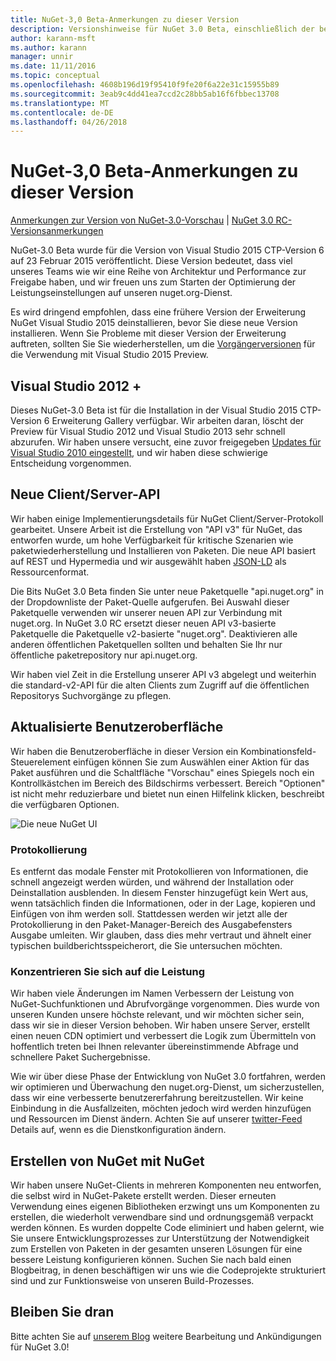```yaml
---
title: NuGet-3,0 Beta-Anmerkungen zu dieser Version
description: Versionshinweise für NuGet 3.0 Beta, einschließlich der bekannten Probleme, Fehlerbehebungen, Funktionen und Archivierung von dcrs Design.
author: karann-msft
ms.author: karann
manager: unnir
ms.date: 11/11/2016
ms.topic: conceptual
ms.openlocfilehash: 4608b196d19f95410f9fe20f6a22e31c15955b89
ms.sourcegitcommit: 3eab9c4dd41ea7ccd2c28bb5ab16f6fbbec13708
ms.translationtype: MT
ms.contentlocale: de-DE
ms.lasthandoff: 04/26/2018
---
```

# <a name="nuget-30-beta-release-notes"></a>NuGet-3,0 Beta-Anmerkungen zu dieser Version

[Anmerkungen zur Version von NuGet-3.0-Vorschau](../release-notes/nuget-3.0-preview.md) | [NuGet 3.0 RC-Versionsanmerkungen](../release-notes/nuget-3.0-rc.md)

NuGet-3.0 Beta wurde für die Version von Visual Studio 2015 CTP-Version 6 auf 23 Februar 2015 veröffentlicht. Diese Version bedeutet, dass viel unseres Teams wie wir eine Reihe von Architektur und Performance zur Freigabe haben, und wir freuen uns zum Starten der Optimierung der Leistungseinstellungen auf unseren nuget.org-Dienst.

Es wird dringend empfohlen, dass eine frühere Version der Erweiterung NuGet Visual Studio 2015 deinstallieren, bevor Sie diese neue Version installieren.  Wenn Sie Probleme mit dieser Version der Erweiterung auftreten, sollten Sie Sie wiederherstellen, um die [Vorgängerversionen](http://nuget.codeplex.com/downloads/get/909582) für die Verwendung mit Visual Studio 2015 Preview.

## <a name="visual-studio-2012"></a>Visual Studio 2012 +

Dieses NuGet-3.0 Beta ist für die Installation in der Visual Studio 2015 CTP-Version 6 Erweiterung Gallery verfügbar. Wir arbeiten daran, löscht der Preview für Visual Studio 2012 und Visual Studio 2013 sehr schnell abzurufen. Wir haben unsere versucht, eine zuvor freigegeben [Updates für Visual Studio 2010 eingestellt](http://blog.nuget.org/20141002/visual-studio-2010.html), und wir haben diese schwierige Entscheidung vorgenommen.

## <a name="new-clientserver-api"></a>Neue Client/Server-API

Wir haben einige Implementierungsdetails für NuGet Client/Server-Protokoll gearbeitet. Unsere Arbeit ist die Erstellung von "API v3" für NuGet, das entworfen wurde, um hohe Verfügbarkeit für kritische Szenarien wie paketwiederherstellung und Installieren von Paketen. Die neue API basiert auf REST und Hypermedia und wir ausgewählt haben [JSON-LD](http://json-ld.org) als Ressourcenformat.

Die Bits NuGet 3.0 Beta finden Sie unter neue Paketquelle "api.nuget.org" in der Dropdownliste der Paket-Quelle aufgerufen.   Bei Auswahl dieser Paketquelle verwenden wir unserer neuen API zur Verbindung mit nuget.org. In NuGet 3.0 RC ersetzt dieser neuen API v3-basierte Paketquelle die Paketquelle v2-basierte "nuget.org".  Deaktivieren alle anderen öffentlichen Paketquellen sollten und behalten Sie Ihr nur öffentliche paketrepository nur api.nuget.org.

Wir haben viel Zeit in die Erstellung unserer API v3 abgelegt und weiterhin die standard-v2-API für die alten Clients zum Zugriff auf die öffentlichen Repositorys Suchvorgänge zu pflegen.

## <a name="updated-ui"></a>Aktualisierte Benutzeroberfläche

Wir haben die Benutzeroberfläche in dieser Version ein Kombinationsfeld-Steuerelement einfügen können Sie zum Auswählen einer Aktion für das Paket ausführen und die Schaltfläche "Vorschau" eines Spiegels noch ein Kontrollkästchen im Bereich des Bildschirms verbessert.  Bereich "Optionen" ist nicht mehr reduzierbare und bietet nun einen Hilfelink klicken, beschreibt die verfügbaren Optionen.

![Die neue NuGet UI](./media/NuGet-3.0-Beta/updated-ui.png)


### <a name="operation-logging"></a>Protokollierung

Es entfernt das modale Fenster mit Protokollieren von Informationen, die schnell angezeigt werden würden, und während der Installation oder Deinstallation ausblenden.  In diesem Fenster hinzugefügt kein Wert aus, wenn tatsächlich finden die Informationen, oder in der Lage, kopieren und Einfügen von ihm werden soll.  Stattdessen werden wir jetzt alle der Protokollierung in den Paket-Manager-Bereich des Ausgabefensters Ausgabe umleiten.  Wir glauben, dass dies mehr vertraut und ähnelt einer typischen buildberichtsspeicherort, die Sie untersuchen möchten.


### <a name="focus-on-performance"></a>Konzentrieren Sie sich auf die Leistung

Wir haben viele Änderungen im Namen Verbessern der Leistung von NuGet-Suchfunktionen und Abrufvorgänge vorgenommen.  Dies wurde von unseren Kunden unsere höchste relevant, und wir möchten sicher sein, dass wir sie in dieser Version behoben.  Wir haben unsere Server, erstellt einen neuen CDN optimiert und verbessert die Logik zum Übermitteln von hoffentlich treten bei Ihnen relevanter übereinstimmende Abfrage und schnellere Paket Suchergebnisse.

Wie wir über diese Phase der Entwicklung von NuGet 3.0 fortfahren, werden wir optimieren und Überwachung den nuget.org-Dienst, um sicherzustellen, dass wir eine verbesserte benutzererfahrung bereitzustellen.  Wir keine Einbindung in die Ausfallzeiten, möchten jedoch wird werden hinzufügen und Ressourcen im Dienst ändern.  Achten Sie auf unserer [twitter-Feed](http://twitter.com/nuget) Details auf, wenn es die Dienstkonfiguration ändern.

## <a name="building-nuget-with-nuget"></a>Erstellen von NuGet mit NuGet

Wir haben unsere NuGet-Clients in mehreren Komponenten neu entworfen, die selbst wird in NuGet-Pakete erstellt werden. Dieser erneuten Verwendung eines eigenen Bibliotheken erzwingt uns um Komponenten zu erstellen, die wiederholt verwendbare sind und ordnungsgemäß verpackt werden können.  Es wurden doppelte Code eliminiert und haben gelernt, wie Sie unsere Entwicklungsprozesses zur Unterstützung der Notwendigkeit zum Erstellen von Paketen in der gesamten unseren Lösungen für eine bessere Leistung konfigurieren können.  Suchen Sie nach bald einen Blogbeitrag, in denen beschäftigen wir uns wie die Codeprojekte strukturiert sind und zur Funktionsweise von unseren Build-Prozesses.

## <a name="stay-tuned"></a>Bleiben Sie dran

Bitte achten Sie auf [unserem Blog](http://blog.nuget.org) weitere Bearbeitung und Ankündigungen für NuGet 3.0!
